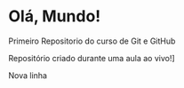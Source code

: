 # Olá, Mundo!
 Primeiro Repositorio do curso de Git e GitHub

Repositório criado durante uma aula ao vivo!]

Nova linha
